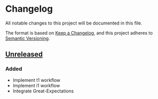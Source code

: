 # Changelog

All notable changes to this project will be documented in this file.

The format is based on [Keep a Changelog](https://keepachangelog.com/en/1.1.0/),
and this project adheres to
[Semantic Versioning](https://semver.org/spec/v2.0.0.html).

## [Unreleased]

### Added

- Implement t1 workflow
- Implement i1 workflow
- Integrate Great-Expectations

[unreleased]: https://github.com/MTES-MCT/qualicharge/
